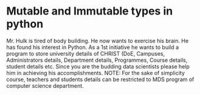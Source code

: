 # Mutable and Immutable types in python


Mr. Hulk is tired of body building. He now wants to exercise his brain. He has found his interest in Python.
As a 1st initiative he wants to build a program to store university details of CHRIST (DoE, Campuses, Administrators details, Department details, Programmes, Course details, student details etc. 
Since you are the budding data scientists please help him in achieving his accomplishments. 
NOTE: For the sake of simplicity course, teachers and students details can be restricted to MDS program of computer science department.
